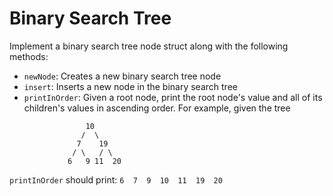 # Binary Search Tree

Implement a binary search tree node struct along with the following methods:

- `newNode`: Creates a new binary search tree node
- `insert`: Inserts a new node in the binary search tree
- `printInOrder`: Given a root node, print the root node's value and all of its children's values in ascending order. For example, given the tree

```
                 10
                /  \
               7    19
              / \   / \
             6   9 11  20
```

`printInOrder` should print: `6  7  9  10  11  19  20`

